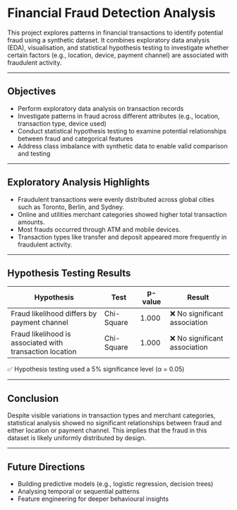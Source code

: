 # Financial Fraud Detection Analysis

This project explores patterns in financial transactions to identify potential fraud using a synthetic dataset. It combines exploratory data analysis (EDA), visualisation, and statistical hypothesis testing to investigate whether certain factors (e.g., location, device, payment channel) are associated with fraudulent activity.

---

## Objectives

- Perform exploratory data analysis on transaction records  
- Investigate patterns in fraud across different attributes (e.g., location, transaction type, device used)  
- Conduct statistical hypothesis testing to examine potential relationships between fraud and categorical features  
- Address class imbalance with synthetic data to enable valid comparison and testing  

---

## Exploratory Analysis Highlights

- Fraudulent transactions were evenly distributed across global cities such as Toronto, Berlin, and Sydney.  
- Online and utilities merchant categories showed higher total transaction amounts.  
- Most frauds occurred through ATM and mobile devices.  
- Transaction types like transfer and deposit appeared more frequently in fraudulent activity.  

---

## Hypothesis Testing Results

| Hypothesis                                        | Test       | p-value | Result                   |
|--------------------------------------------------|------------|---------|--------------------------|
| Fraud likelihood differs by payment channel      | Chi-Square | 1.000   | ❌ No significant association |
| Fraud likelihood is associated with transaction location | Chi-Square | 1.000   | ❌ No significant association |

✅ Hypothesis testing used a 5% significance level (α = 0.05)

---

## Conclusion

Despite visible variations in transaction types and merchant categories, statistical analysis showed no significant relationships between fraud and either location or payment channel. This implies that the fraud in this dataset is likely uniformly distributed by design.

---

## Future Directions

- Building predictive models (e.g., logistic regression, decision trees)  
- Analysing temporal or sequential patterns  
- Feature engineering for deeper behavioural insights 
